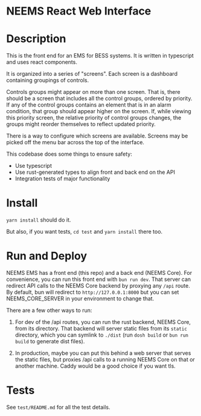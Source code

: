 # NEEMS React Web Interface

# Description

This is the front end for an EMS for BESS systems. It is written in
typescript and uses react components.

It is organized into a series of "screens".  Each screen is a
dashboard containing groupings of controls.

Controls groups might appear on more than one screen.  That is, there
should be a screen that includes all the control groups, ordered by
priority.  If any of the control groups contains an element that is in
an alarm condition, that group should appear higher on the screen.
If, while viewing this priority screen, the relative priority of
control groups changes, the groups might reorder themselves to reflect
updated priority.

There is a way to configure which screens are available. Screens may
be picked off the menu bar across the top of the interface.

This codebase does some things to ensure safety:
 * Use typescript
 * Use rust-generated types to align front and back end on the API
 * Integration tests of major functionality

# Install

`yarn install` should do it.

But also, if you want tests, `cd test` and `yarn install` there too.


# Run and Deploy

NEEMS EMS has a front end (this repo) and a back end (NEEMS Core).
For convenience, you can run this front end with `bun run dev`.  That
server can redirect API calls to the NEEMS Core backend by proxying
any `/api` route.  By default, bun will redirect to
`http://127.0.0.1:8000` but you can set NEEMS_CORE_SERVER in your
environment to change that.

There are a few other ways to run:
    
 1. For dev of the /api routes, you can run the rust backend, NEEMS
    Core, from its directory.  That backend will server static files
    from its `static` directory, which you can symlink to `./dist`
    (run `dosh build` or `bun run build` to generate dist files).
	
 2. In production, maybe you can put this behind a web server that
    serves the static files, but proxies /api calls to a running NEEMS
    Core on that or another machine.  Caddy would be a good choice if
    you want tls.


# Tests

See `test/README.md` for all the test details.
